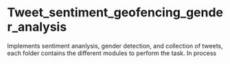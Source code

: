 # Tweet_sentiment_geofencing_gender_analysis
Implements sentiment ananlysis, gender detection, and collection of tweets, each folder contains the different modules to perform the task.
In process
